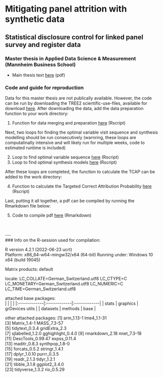 # Mitigating panel attrition with synthetic data
## Statistical disclosure control for linked panel survey and register data
### Master thesis in Applied Data Science & Measurement (Mannheim Business School)

- Main thesis text [here](Mitigating_panel_attrition_with_syndata.pdf) (pdf)

### Code and guide for reproduction

Data for this master thesis are not publically available. However, the code can be run by downloading the TREE2 scientific-use-files, available for download [here](https://www.swissubase.ch/en/catalogue/studies/12476/17413/datasets/1255/2026/overview). After downloading the data, add the data preparation function to your work directory: 

1. Function for data merging and preparation [here](data_tree_ext.R) (Rscript)

Next, two loops for finding the optimal variable visit sequence and synthesis modelling should be run consecutively (warnring, these loops are computatinally intensive and will likely run for multiple weeks, code to estimated runtime is included) 

2. Loop to find optimal variable sequence [here](find_sequence.R) (Rscript)
3. Loop to find optimal synthesis models [here](find_model.R) (Rscript)

After these loops are completed, the function to calculate the TCAP can be added to the work directory:

4. Function to calculate the Targeted Correct Attribution Probability [here](tcap.R) (Rscript)

Last, putting it all together, a pdf can be compiled by running the Rmarkdown file below:

5. Code to compile pdf [here](master_thesis.Rmd) (Rmarkdown)
<br>
<br>
 ---
<br>
### Info on the R-session used for compilation: 

R version 4.2.1 (2022-06-23 ucrt) <br> 
Platform: x86_64-w64-mingw32/x64 (64-bit) 
Running under: Windows 10 x64 (build 19045)

Matrix products: default

locale:
LC_COLLATE=German_Switzerland.utf8 
LC_CTYPE=C                         
LC_MONETARY=German_Switzerland.utf8
LC_NUMERIC=C                       
LC_TIME=German_Switzerland.utf8    

attached base packages: <br>
|              |              |              |
|:-------------|:-------------|:-------------|
| stats        |  graphics    | grDevices utils  |
| datasets     |    methods   |   base       |

other attached packages:
 [1] arm_1.13-1        lme4_1.1-31      
 [3] Matrix_1.4-1      MASS_7.3-57      
 [5] tidytext_0.3.4    gridExtra_2.3    
 [7] sjlabelled_1.2.0  gghighlight_0.4.0
 [9] rmarkdown_2.18    nnet_7.3-18      
[11] DescTools_0.99.47 expss_0.11.4     
[13] maditr_0.8.3      synthpop_1.8-0   
[15] forcats_0.5.2     stringr_1.4.1    
[17] dplyr_1.0.10      purrr_0.3.5      
[19] readr_2.1.3       tidyr_1.2.1      
[21] tibble_3.1.8      ggplot2_3.4.0    
[23] tidyverse_1.3.2   rio_0.5.29       
